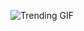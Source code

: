 ![Trending GIF](https://media4.giphy.com/media/v1.Y2lkPThiYjIxNzcyYXZxNzFwbzVqZGhyOTJ1dm45NGp2MGdkNGxwZDh1bTcwOGFjeW92ayZlcD12MV9naWZzX3NlYXJjaCZjdD1n/bGgsc5mWoryfgKBx1u/giphy.gif)
